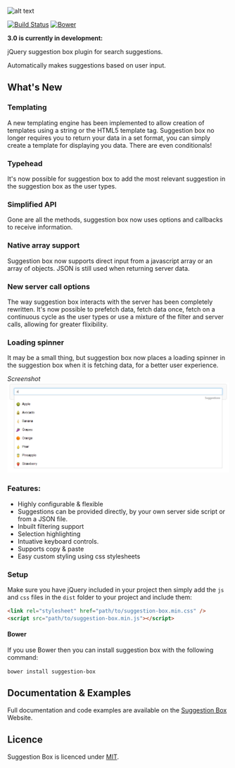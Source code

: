 ![alt text](http://www.suggestion-box.co.uk/images/logo.png "Suggestion Box")

[![Build Status](https://travis-ci.org/craigh411/suggestion-box.svg?branch=2.0)](https://travis-ci.org/craigh411/suggestion-box)
[![Bower](https://img.shields.io/bower/l/bootstrap.svg)](http://bower.io)

**3.0 is currently in development:** 

jQuery suggestion box plugin for search suggestions. 

Automatically makes suggestions based on user input.

## What's New

  ### Templating

  A new templating engine has been implemented to allow creation of templates using a string or the HTML5 template tag. Suggestion box no longer requires you to return your data in a set format, you can simply create a template for displaying you data. There are even conditionals!

  ### Typehead

  It's now possible for suggestion box to add the most relevant suggestion in the suggestion box as the user types.

  ### Simplified API

  Gone are all the methods, suggestion box now uses options and callbacks to receive information.

  ### Native array support

  Suggestion box now supports direct input from a javascript array or an array of objects. JSON is still used when returning server data.

  ### New server call options

  The way suggestion box interacts with the server has been completely rewritten. It's now possible to prefetch data, fetch data once, fetch on a continuous cycle as the user types or use a mixture of the filter and server calls, allowing for greater flixibility. 

  ### Loading spinner

  It may be a small thing, but suggestion box now places a loading spinner in the suggestion box when it is fetching data, for a better user experience.

*Screenshot*
![alt text](https://raw.githubusercontent.com/craigh411/suggestion-box/master/screenshot.png "Suggestion box in action")

### Features:

- Highly configurable & flexible
- Suggestions can be provided directly, by your own server side script or from a JSON file.
- Inbuilt filtering support
- Selection highlighting
- Intuative keyboard controls.
- Supports copy & paste
- Easy custom styling using css stylesheets

### Setup

Make sure you have jQuery included in your project then simply add the `js` and `css` files in the `dist` folder to your project and include them:

```html
<link rel="stylesheet" href="path/to/suggestion-box.min.css" />
<script src="path/to/suggestion-box.min.js"></script>
````

#### Bower

If you use Bower then you can install suggestion box with the following command:

`bower install suggestion-box`


## Documentation & Examples

Full documentation and code examples are available on the [Suggestion Box](http://www.suggestion-box.co.uk) Website.

## Licence

Suggestion Box is licenced under [MIT](https://github.com/craigh411/suggestion-box/blob/master/LICENCE).
